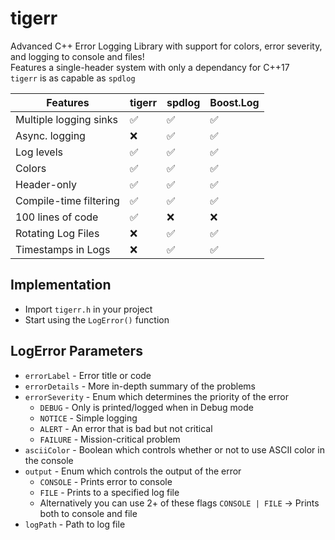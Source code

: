 # tigerr
Advanced C++ Error Logging Library with support for colors, error severity, and logging to console and files!<br>
Features a single-header system with only a dependancy for C++17<br>
`tigerr` is as capable as `spdlog`

| Features        | tigerr | spdlog | Boost.Log |
|----------------|-------------|-------|-------|
| Multiple logging sinks         | ✅          | ✅    | ✅    |
| Async. logging     | ❌          | ✅    | ✅    |
| Log levels         | ✅           | ✅     | ✅    |
| Colors     | ✅           | ✅    | ✅    |
| Header-only  | ✅          | ✅    | ✅    |
| Compile-time filtering  | ✅          | ✅    | ✅    |
| 100 lines of code  | ✅          | ❌    | ❌    |
| Rotating Log Files  | ❌          | ✅    | ✅    |
| Timestamps in Logs  | ❌          | ✅    | ✅    |


## Implementation
- Import `tigerr.h` in your project
- Start using the `LogError()` function

## LogError Parameters
- `errorLabel` - Error title or code
- `errorDetails` - More in-depth summary of the problems
- `errorSeverity` - Enum which determines the priority of the error
    - `DEBUG` - Only is printed/logged when in Debug mode
    - `NOTICE` - Simple logging
    - `ALERT` - An error that is bad but not critical
    - `FAILURE` - Mission-critical problem
- `asciiColor` - Boolean which controls whether or not to use ASCII color in the console
- `output` - Enum which controls the output of the error
    - `CONSOLE` - Prints error to console
    - `FILE` - Prints to a specified log file
    - Alternatively you can use 2+ of these flags `CONSOLE | FILE` -> Prints both to console and file
- `logPath` - Path to log file
